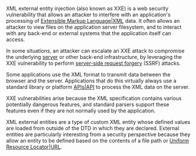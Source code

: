 XML external entity injection (also known as XXE) is a web security vulnerability that allows an attacker to interfere with an application's processing of [Extensible Markup Language|XML]() data. It often allows an attacker to view files on the application server filesystem, and to interact with any back-end or external systems that the application itself can access.

In some situations, an attacker can escalate an XXE attack to compromise the underlying [server]() or other back-end infrastructure, by leveraging the XXE vulnerability to perform [server-side request forgery]() (SSRF) attacks.

Some applications use the XML format to transmit data between the browser and the server. Applications that do this virtually always use a standard library or platform [APIs|API]() to process the XML data on the server.

XXE vulnerabilities arise because the XML specification contains various potentially dangerous features, and standard parsers support these features even if they are not normally used by the application.

XML external entities are a type of custom XML entity whose defined values are loaded from outside of the DTD in which they are declared. External entities are particularly interesting from a security perspective because they allow an entity to be defined based on the contents of a file path or [Uniform Resource Locator|URL]().
